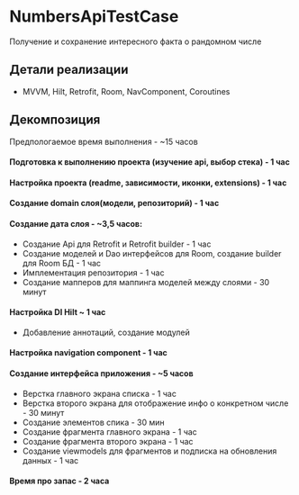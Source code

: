 # NumbersApiTestCase

Получение и сохранение интересного факта о рандомном числе

## Детали реализации
- MVVM, Hilt, Retrofit, Room, NavComponent, Coroutines

## Декомпозиция

Предпологаемое время выполнения - ~15 часов

#### Подготовка к выполнению проекта (изучение api, выбор стека) - 1 час

#### Настройка проекта (readme, зависимости, иконки, extensions) - 1 час

#### Создание domain слоя(модели, репозиторий) - 1 час

#### Создание дата слоя - ~3,5 часов:
- Создание Api для Retrofit и Retrofit builder - 1 час
- Создание моделей и Dao интерфейсов для Room,  создание builder для Room БД - 1 час
- Имплементация репозитория - 1 час
- Создание мапперов для маппинга моделей между слоями - 30 минут

#### Настройка DI Hilt ~ 1 час
- Добавление аннотаций, создание модулей

#### Настройка navigation component - 1 час

#### Создание интерфейса приложения - ~5 часов
- Верстка главного экрана списка - 1 час
- Верстка второго экрана для отображение инфо о конкретном числе - 30 минут
- Создание элементов спика - 30 мин
- Создание фрагмента главного экрана - 1 час
- Создание фрагмента второго экрана - 1 час
- Создание viewmodels для фрагментов и подписка на обновления данных - 1 час

#### Время про запас - 2 часа